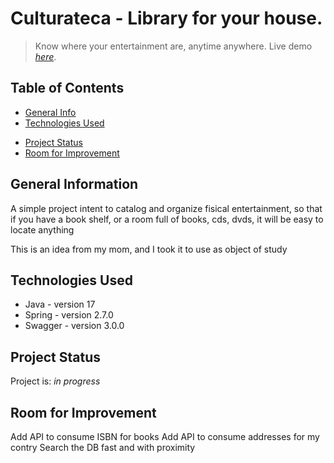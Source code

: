# Culturateca - Library for your house.
> Know where your entertainment are, anytime anywhere.
> Live demo [_here_](https://www.example.com). <!-- If you have the project hosted somewhere, include the link here. -->

## Table of Contents
* [General Info](#general-information)
* [Technologies Used](#technologies-used)
<!-- * [Features](#features)
* [Screenshots](#screenshots)
* [Setup](#setup)
* [Usage](#usage) -->
* [Project Status](#project-status)
* [Room for Improvement](#room-for-improvement)
<!-- * [Acknowledgements](#acknowledgements)
* [Contact](#contact)
* [License](#license) -->


## General Information
A simple project intent to catalog and organize fisical entertainment, 
so that if you have a book shelf, or a room full of books, cds, dvds, it will be easy to locate anything

This is an idea from my mom, and I took it to use as object of study


## Technologies Used
- Java - version 17
- Spring - version 2.7.0
- Swagger - version 3.0.0

<!-- ## Features
List the ready features here:
- Awesome feature 1
- Awesome feature 2
- Awesome feature 3 -->


<!-- ## Screenshots
![Example screenshot](./img/screenshot.png) -->
<!-- If you have screenshots you'd like to share, include them here. -->


<!-- ## Setup
What are the project requirements/dependencies? Where are they listed? A requirements.txt or a Pipfile.lock file perhaps? Where is it located?

Proceed to describe how to install / setup one's local environment / get started with the project. -->


<!-- ## Usage
How does one go about using it?
Provide various use cases and code examples here.

`write-your-code-here` -->


## Project Status
Project is: _in progress_ 


## Room for Improvement
Add API to consume ISBN for books
Add API to consume addresses for my contry
Search the DB fast and with proximity


<!-- ## Acknowledgements
Give credit here.
- This project was inspired by...
- This project was based on [this tutorial](https://www.example.com).
- Many thanks to... -->


<!-- ## Contact
Created by [@flynerdpl](https://www.flynerd.pl/) - feel free to contact me! -->


<!-- Optional -->
<!-- ## License -->
<!-- This project is open source and available under the [... License](). -->

<!-- You don't have to include all sections - just the one's relevant to your project -->
